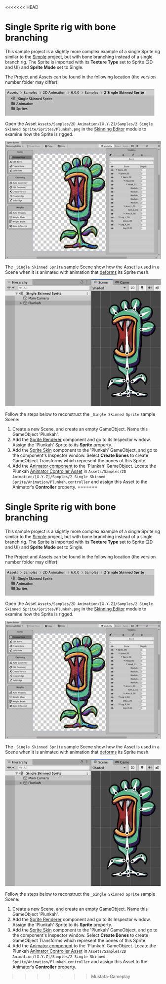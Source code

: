 <<<<<<< HEAD
# Single Sprite rig with bone branching
This sample project is a slightly more complex example of a single Sprite rig similar to the [Simple](ex-simple.md)  project, but with bone branching instead of a single branch rig. The Sprite is imported with its **Texture Type** set to Sprite (2D and UI) and **Sprite Mode** set to Single.

The Project and Assets can be found in the following location (the version number folder may differ):

![](images/2D-animation-samples-single-skin-sample.png)

Open the Asset `Assets/Samples/2D Animation/[X.Y.Z]/Samples/2 Single Skinned Sprite/Sprites/Plunkah.png` in the [Skinning Editor](SkinningEditor.md) module to examine how the Sprite is rigged.

![](images/2D-animation-samples-single-skin-skinning-module.png)

The `_Single Skinned Sprite` sample Scene show how the Asset is used in a Scene when it is animated with animation that [deforms](SpriteSkin.md) its Sprite mesh.

![](images/2D-animation-samples-single-skin-rig.png)

Follow the steps below to reconstruct the `_Single Skinned Sprite` sample Scene:

1. Create a new Scene, and create an empty GameObject. Name this GameObject 'Plunkah'.
   <br/>
2. Add the [Sprite Renderer](https://docs.unity3d.com/Manual/class-SpriteRenderer.html) component and go to its Inspector window. Assign the 'Plunkah' Sprite to its **Sprite** property.
   <br/>
3. Add the [Sprite Skin](SpriteSkin.md) component to the 'Plunkah' GameObject, and go to the component's Inspector window. Select **Create Bones** to create GameObject Transforms which represent the bones of this Sprite.
   <br/>
4. Add the [Animator component](https://docs.unity3d.com/Manual/class-Animator.html) to the 'Plunkah' GameObject. Locate the Plunkah [Animator Controller Asset](https://docs.unity3d.com/Manual/Animator.html) in `Assets/Samples/2D Animation/[X.Y.Z]/Samples/2 Single Skinned Sprite/Animation/Plunkah.controller` and assign this Asset to the Animator’s **Controller** property.
=======
# Single Sprite rig with bone branching
This sample project is a slightly more complex example of a single Sprite rig similar to the [Simple](ex-simple.md)  project, but with bone branching instead of a single branch rig. The Sprite is imported with its **Texture Type** set to Sprite (2D and UI) and **Sprite Mode** set to Single.

The Project and Assets can be found in the following location (the version number folder may differ):

![](images/2D-animation-samples-single-skin-sample.png)

Open the Asset `Assets/Samples/2D Animation/[X.Y.Z]/Samples/2 Single Skinned Sprite/Sprites/Plunkah.png` in the [Skinning Editor](SkinningEditor.md) module to examine how the Sprite is rigged.

![](images/2D-animation-samples-single-skin-skinning-module.png)

The `_Single Skinned Sprite` sample Scene show how the Asset is used in a Scene when it is animated with animation that [deforms](SpriteSkin.md) its Sprite mesh.

![](images/2D-animation-samples-single-skin-rig.png)

Follow the steps below to reconstruct the `_Single Skinned Sprite` sample Scene:

1. Create a new Scene, and create an empty GameObject. Name this GameObject 'Plunkah'.
   <br/>
2. Add the [Sprite Renderer](https://docs.unity3d.com/Manual/class-SpriteRenderer.html) component and go to its Inspector window. Assign the 'Plunkah' Sprite to its **Sprite** property.
   <br/>
3. Add the [Sprite Skin](SpriteSkin.md) component to the 'Plunkah' GameObject, and go to the component's Inspector window. Select **Create Bones** to create GameObject Transforms which represent the bones of this Sprite.
   <br/>
4. Add the [Animator component](https://docs.unity3d.com/Manual/class-Animator.html) to the 'Plunkah' GameObject. Locate the Plunkah [Animator Controller Asset](https://docs.unity3d.com/Manual/Animator.html) in `Assets/Samples/2D Animation/[X.Y.Z]/Samples/2 Single Skinned Sprite/Animation/Plunkah.controller` and assign this Asset to the Animator’s **Controller** property.
>>>>>>> Mustafa-Gameplay
